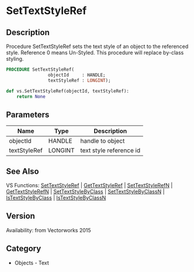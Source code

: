 # SetTextStyleRef

## Description
Procedure SetTextStyleRef sets the text style of an object to the referenced style. Reference 0 means Un-Styled.  This procedure will replace by-class styling.

```pascal
PROCEDURE SetTextStyleRef(
				objectId     : HANDLE;
				textStyleRef : LONGINT);
```

```python
def vs.SetTextStyleRef(objectId, textStyleRef):
    return None
```

## Parameters
|Name|Type|Description|
|---|---|---|
|objectId|HANDLE|handle to object|
|textStyleRef|LONGINT|text style reference id|

## See Also
VS Functions:
[SetTextStyleRef](SetTextStyleRef.md) 
| [GetTextStyleRef](GetTextStyleRef.md) 
| [SetTextStyleRefN](SetTextStyleRefN.md) 
| [GetTextStyleRefN](GetTextStyleRefN.md) 
| [SetTextStyleByClass](SetTextStyleByClass.md) 
| [SetTextStyleByClassN](SetTextStyleByClassN.md) 
| [IsTextStyleByClass](IsTextStyleByClass.md) 
| [IsTextStyleByClassN](IsTextStyleByClassN.md)

## Version
Availability: from Vectorworks 2015

## Category
* Objects - Text

